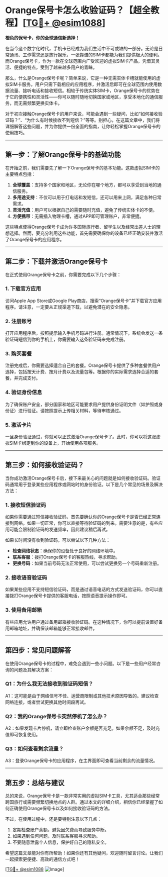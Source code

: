 # Orange保号卡怎么收验证码？【超全教程】[[TG💪+ @esim1088](https://t.me/s/esim1088)]

**橙色的保号卡，你的全球通信新选择！**

在当今这个数字化时代，手机卡已经成为我们生活中不可或缺的一部分。无论是日常通讯、工作需求还是旅行娱乐，一张靠谱的SIM卡都能为我们提供极大的便利。而Orange保号卡，作为一款在全球范围内广受欢迎的虚拟SIM卡产品，凭借其灵活、便捷的特点，受到了越来越多用户的青睐。

那么，什么是Orange保号卡呢？简单来说，它是一种无需实体卡槽就能使用的虚拟SIM卡服务。用户只需下载相应的应用程序，并激活后即可在全球范围内使用数据流量、接听电话和接收短信。相较于传统实体SIM卡，Orange保号卡的优势在于它的便携性和灵活性——你可以随时随地切换国家或地区，享受本地化的通信服务，而无需频繁更换实体卡。

对于初次接触Orange保号卡的用户来说，可能会遇到一些疑问，比如“如何接收验证码？”、“为什么有时候接收不到短信？”等等。别担心，在这篇文章中，我们将详细解答这些问题，并为你提供一份全面的指南，让你轻松掌握Orange保号卡的使用技巧。

---

## **第一步：了解Orange保号卡的基础功能**

在开始之前，我们需要先了解一下Orange保号卡的基本功能。这款虚拟SIM卡的主要特点包括：

1. **全球覆盖**：支持多个国家和地区，无论你在哪个地方，都可以享受到当地的通信服务。
2. **多用途支持**：不仅可以用于打电话和发短信，还可以用来上网，满足各种日常需求。
3. **灵活充值**：用户可以根据自己的需要随时充值，避免了传统实体卡的不便。
4. **方便携带**：无需插入物理卡槽，通过APP即可管理账户，非常便捷。

这些特点使得Orange保号卡成为许多国际旅行者、留学生以及经常出差人士的理想选择。然而，要充分利用这些功能，首先需要确保你的设备已经正确安装并激活了Orange保号卡的应用程序。

---

## **第二步：下载并激活Orange保号卡**

在正式使用Orange保号卡之前，你需要完成以下几个步骤：

### **1. 下载官方应用**
访问Apple App Store或Google Play商店，搜索“Orange保号卡”并下载官方应用程序。请注意，一定要从正规渠道下载，以避免潜在的安全隐患。

### **2. 注册账号**
打开应用程序后，按照提示输入手机号码进行注册。通常情况下，系统会发送一条验证码短信到你的手机上，你需要输入这条验证码来完成注册。

### **3. 购买套餐**
注册完成后，你需要选择适合自己的套餐。Orange保号卡提供了多种套餐供用户选择，包括按天计费、按月计费以及流量包等。根据你的实际需求选择合适的套餐，并完成支付。

### **4. 验证身份信息**
为了确保账户安全，部分国家和地区可能要求用户提供身份证明文件（如护照或身份证）进行验证。请按照提示上传相关材料，等待审核通过。

### **5. 激活卡片**
一旦身份验证通过，你就可以正式激活Orange保号卡了。此时，你可以将这张虚拟SIM卡绑定到你的设备上，开始使用各项服务。

---

## **第三步：如何接收验证码？**

当你成功激活Orange保号卡后，接下来最关心的问题就是如何接收验证码。验证码通常用于登录某些应用程序或网站时的身份验证。以下是几个常见的场景及解决方法：

### **1. 接收短信验证码**
如果你需要通过短信接收验证码，首先要确认你的Orange保号卡是否已经正常连接到网络。如果一切正常，你可以直接等待验证码的到来。需要注意的是，有些应用可能会限制验证码的发送频率，因此建议稍后再试。

如果长时间没有收到验证码，可以尝试以下几种方法：
- **检查网络状态**：确保你的设备处于良好的网络环境中。
- **联系客服**：拨打Orange保号卡的客服热线，寻求帮助。
- **更换号码**：如果当前号码无法正常使用，可以尝试更换另一个号码重新注册。

### **2. 接收语音验证码**
如果某些应用不支持短信验证码，而是通过语音电话的方式发送验证码，你可以直接拨打Orange保号卡提供的客服电话，按照语音提示操作即可。

### **3. 使用备用邮箱**
有些应用允许用户通过备用邮箱接收验证码。在这种情况下，你可以提前设置好备用邮箱地址，并确保该邮箱能够正常接收邮件。

---

## **第四步：常见问题解答**

在使用Orange保号卡的过程中，难免会遇到一些小问题。以下是一些用户经常咨询的问题及其解决方案：

### **Q1：为什么我无法接收到验证码短信？**
A1：这可能是由于网络信号不佳、运营商限制或其他技术原因导致的。建议检查网络连接，或者尝试更换其他时间段再试。

### **Q2：我的Orange保号卡突然停机了怎么办？**
A2：如果发现卡片停机，请立即检查账户余额是否充足。如果余额不足，及时充值即可恢复使用。

### **Q3：如何查看剩余流量？**
A3：登录Orange保号卡的应用程序，在主界面即可查看当前剩余的流量情况。

---

## **第五步：总结与建议**

总的来说，Orange保号卡是一款非常实用的虚拟SIM卡工具，尤其适合那些经常跨国旅行或需要频繁切换地点的人群。通过本文的详细介绍，相信你已经掌握了如何正确使用Orange保号卡以及如何接收验证码的方法。

不过，在使用过程中，还是要特别注意以下几点：
1. 定期检查账户余额，避免因欠费而导致服务中断。
2. 如果遇到任何问题，及时联系客服寻求帮助。
3. 不要随意泄露个人信息，保护好自己的隐私安全。

希望这篇文章能对你有所帮助！如果你还有其他疑问，欢迎随时留言讨论。让我们一起探索更便捷、高效的通信方式吧！

[[TG💪+ @esim1088](https://t.me/s/esim1088) ![Image](https://i.postimg.cc/4NQfJmqS/Snipaste-2025-05-13-00-14-12.png)]